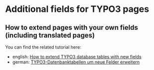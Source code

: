 # Additional fields for TYPO3 pages
## How to extend pages with your own fields (including translated pages)

You can find the related tutorial here:
- english: [How to extend TYPO3 database tables with new fields](http://www.sklein-medien.de/en/tutorials/detail/how-to-extend-typo3-database-tables-with-new-fields/)
- german: [TYPO3-Datenbanktabellen um neue Felder erweitern](http://www.sklein-medien.de/tutorials/detail/typo3-datenbanktabellen-um-neue-felder-erweitern/)